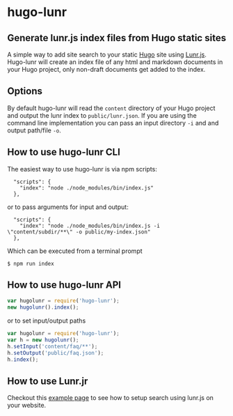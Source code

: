 # hugo-lunr
## Generate lunr.js index files from Hugo static sites
A simple way to add site search to your static [Hugo](https://gohugo.io/) site using [Lunr.js](http://lunrjs.com/). Hugo-lunr will create an index file of any html and markdown documents in your Hugo project, only non-draft documents get added to the index.

## Options
By default hugo-lunr will read the `content` directory of your Hugo project and output the lunr index to `public/lunr.json`. If you are using the command line implementation you can pass an input directory `-i` and and output path/file `-o`.

## How to use hugo-lunr CLI
The easiest way to use hugo-lunr is via npm scripts:
```
  "scripts": {
    "index": "node ./node_modules/bin/index.js"
  },
```

or to pass arguments for input and output:

```
  "scripts": {
    "index": "node ./node_modules/bin/index.js -i \"content/subdir/**\" -o public/my-index.json"
  },
```

Which can be executed from a terminal prompt
```
$ npm run index
```

## How to use hugo-lunr API
```javascript
var hugolunr = require('hugo-lunr');
new hugolunr().index();
```

or to set input/output paths

```javascript
var hugolunr = require('hugo-lunr');
var h = new hugolunr();
h.setInput('content/faq/**');
h.setOutput('public/faq.json');
h.index();
```

## How to use Lunr.jr
Checkout this [example page](http://lunrjs.com/example/) to see how to setup search using lunr.js on your website.
